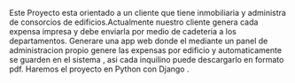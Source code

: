 Este Proyecto esta orientado a un cliente que tiene inmobiliaria y administra  de consorcios de edificios.Actualmente nuestro cliente genera cada expensa impresa y debe enviarla por medio de cadeteria a los departamentos. Generare una app web donde el mediante un panel de administracion propio genere las expensas por edificio y automaticamente se guarden en el sistema , asi cada inquilino puede descargarlo en formato pdf. Haremos el proyecto en Python con Django .
